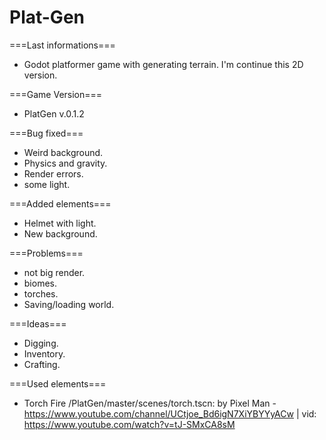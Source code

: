 # Plat-Gen

===Last informations===
 - Godot platformer game with generating terrain. I'm continue this 2D version.

===Game Version===
 - PlatGen v.0.1.2

===Bug fixed===
 - Weird background.
 - Physics and gravity.
 - Render errors.
 - some light.

===Added elements===
 - Helmet with light.
 - New background.

===Problems===
 - not big render.
 - biomes.
 - torches.
 - Saving/loading world.

===Ideas===
 - Digging.
 - Inventory.
 - Crafting.
 
===Used elements===
 - Torch Fire /PlatGen/master/scenes/torch.tscn: by Pixel Man - https://www.youtube.com/channel/UCtjoe_Bd6igN7XiYBYYyACw | vid: https://www.youtube.com/watch?v=tJ-SMxCA8sM

